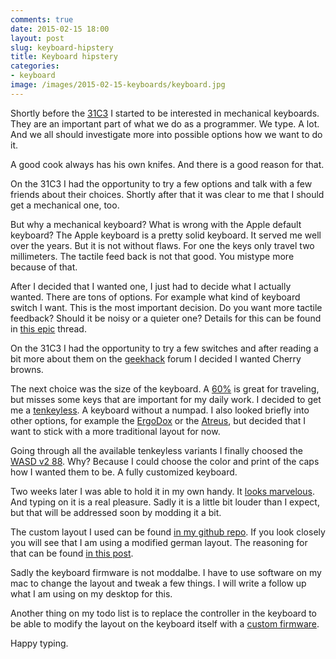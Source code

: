 ```yaml
---
comments: true
date: 2015-02-15 18:00
layout: post
slug: keyboard-hipstery
title: Keyboard hipstery
categories:
- keyboard
image: /images/2015-02-15-keyboards/keyboard.jpg
---
```

Shortly before the [31C3](http://bitboxer.de/2015/01/04/31-31c3-retrospective/)
I started to be interested in mechanical keyboards. They are an important part
of what we do as a programmer. We type. A lot. And we all should investigate
more into possible options how we want to do it.

A good cook always has his own knifes. And there is a good reason for that.

On the 31C3 I had the opportunity to try a few options and talk with a few
friends about their choices. Shortly after that it was clear to me that I
should get a mechanical one, too.

But why a mechanical keyboard? What is wrong with the Apple default keyboard?
The Apple keyboard is a pretty solid keyboard. It served me well over the
years. But it is not without flaws. For one the keys only travel two
millimeters. The tactile feed back is not that good. You mistype more because
of that. 

After I decided that I wanted one, I just had to decide what I actually wanted.
There are tons of options. For example what kind of keyboard switch I want.
This is the most important decision. Do you want more tactile feedback? Should
it be noisy or a quieter one? Details for this can be found in [this
epic](http://www.overclock.net/t/491752/official-mechanical-keyboard-guide)
thread.

On the 31C3 I had the opportunity to try a few switches and after reading a bit
more about them on the [geekhack](http://geekhack.org) forum I decided I wanted
Cherry browns.

The next choice was the size of the keyboard. A
[60%](http://deskthority.net/wiki/60%25) is great for traveling, but misses
some keys that are important for my daily work. I decided to get me a
[tenkeyless](http://deskthority.net/wiki/Tenkeyless). A keyboard without a
numpad. I also looked briefly into other options, for example the
[ErgoDox](http://ergodox.org/) or the
[Atreus](http://instagram.com/p/yr3tpkAAXA/), but decided that I want to stick
with a more traditional layout for now.

Going through all the available tenkeyless variants I finally choosed the [WASD
v2 88](http://www.wasdkeyboards.com/index.php/products/mechanical-keyboard/wasd-v2-88-key-iso-custom-mechanical-keyboard.html).
Why? Because I could choose the color and print of the caps how I wanted them
to be. A fully customized keyboard.

Two weeks later I was able to hold it in my own handy. It [looks
marvelous](https://www.flickr.com/photos/wannawork/sets/72157650417820400). And
typing on it is a real pleasure. Sadly it is a little bit louder than I expect,
but that will be addressed soon by modding it a bit.

The custom layout I used can be found [in my github
repo](https://github.com/bitboxer/keyboard). If you look closely you will see
that I am using a modified german layout. The reasoning for that can be found
[in this
post](http://bitboxer.de/2012/05/21/german-coding-keyboard-layout-for-macs/).

Sadly the keyboard firmware is not moddalbe. I have to use software on my mac
to change the layout and tweak a few things. I will write a follow up what I am
using on my desktop for this.

Another thing on my todo list is to replace the controller in the keyboard to
be able to modify the layout on the keyboard itself with a [custom
firmware](http://deskthority.net/wiki/Costar_replacement_controllers#Firmwares).

Happy typing.
